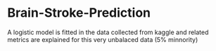 # Brain-Stroke-Prediction
A logistic model is fitted in the data collected from kaggle and related metrics are explained for this very unbalaced data (5% minnority)
